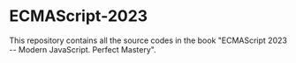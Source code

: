 # ECMAScript-2023
 This repository contains all the source codes in the book "ECMAScript 2023 -- Modern JavaScript. Perfect Mastery".

